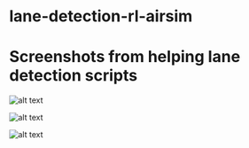 # lane-detection-rl-airsim


# Screenshots from helping lane detection scripts

![alt text](https://raw.githubusercontent.com/lospistoleros/lane-detection-rl-airsim/master/lane_detection_screenshots/lane_detection%20(1).png)

![alt text](https://raw.githubusercontent.com/lospistoleros/lane-detection-rl-airsim/master/lane_detection_screenshots/lane_detection%20(2).png)

![alt text](https://raw.githubusercontent.com/lospistoleros/lane-detection-rl-airsim/master/lane_detection_screenshots/lane_detection%20(4).png)